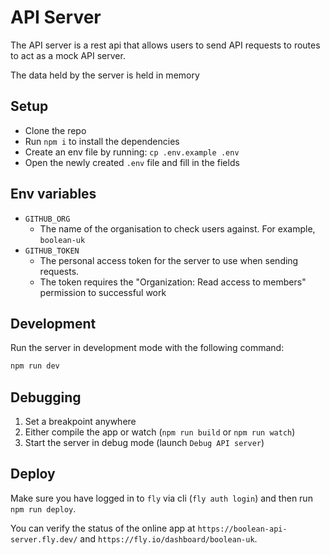 # API Server

The API server is a rest api that allows users to send API requests to routes to act as a mock API server.

The data held by the server is held in memory

## Setup

- Clone the repo
- Run `npm i` to install the dependencies
- Create an env file by running: `cp .env.example .env`
- Open the newly created `.env` file and fill in the fields

## Env variables

- `GITHUB_ORG`
  - The name of the organisation to check users against. For example, `boolean-uk`
- `GITHUB_TOKEN`
  - The personal access token for the server to use when sending requests.
  - The token requires the "Organization: Read access to members" permission to successful work

## Development

Run the server in development mode with the following command:

```bash
npm run dev
```

## Debugging

1. Set a breakpoint anywhere
2. Either compile the app or watch (`npm run build` or `npm run watch`)
3. Start the server in debug mode (launch `Debug API server`)

## Deploy

Make sure you have logged in to `fly` via cli (`fly auth login`) and then run `npm run deploy`.

You can verify the status of the online app at `https://boolean-api-server.fly.dev/` and  `https://fly.io/dashboard/boolean-uk`.

